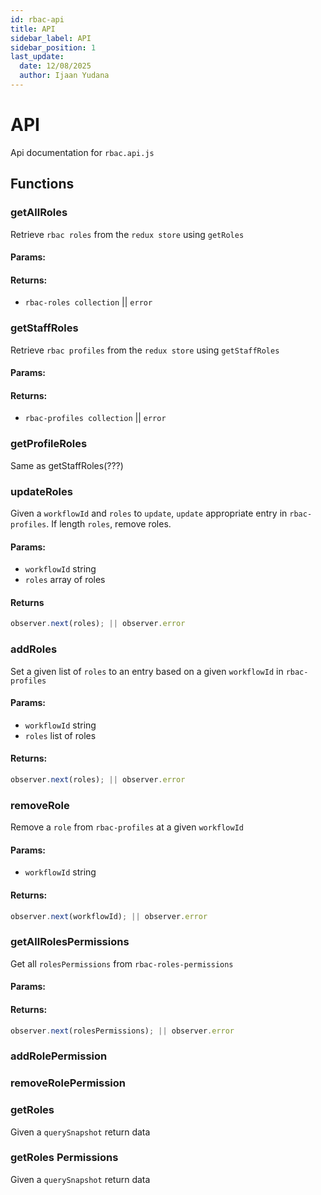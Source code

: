 ```yaml
---
id: rbac-api
title: API
sidebar_label: API
sidebar_position: 1
last_update:
  date: 12/08/2025
  author: Ijaan Yudana
---
```


# API

Api documentation for `rbac.api.js`
## Functions

### getAllRoles

Retrieve `rbac roles` from the `redux store` using `getRoles`

#### Params:

#### Returns:

- `rbac-roles collection` || `error`

### getStaffRoles

Retrieve `rbac profiles` from the `redux store` using `getStaffRoles`

#### Params:

#### Returns:

- `rbac-profiles collection` || `error`

### getProfileRoles

Same as getStaffRoles(???)

### updateRoles

Given a `workflowId` and `roles` to `update`, `update` appropriate entry in `rbac-profiles`. If length `roles`, remove roles.

#### Params:

- `workflowId` string
- `roles` array of roles

#### Returns

```js
observer.next(roles); || observer.error
```

### addRoles

Set a given list of `roles` to an entry based on a given `workflowId` in `rbac-profiles`

#### Params:

- `workflowId` string
- `roles` list of roles

#### Returns:

```js
observer.next(roles); || observer.error
```

### removeRole

Remove a `role` from `rbac-profiles` at a given `workflowId`

#### Params:

- `workflowId` string

#### Returns:

```js
observer.next(workflowId); || observer.error
```

### getAllRolesPermissions

Get all `rolesPermissions` from `rbac-roles-permissions`

#### Params:

#### Returns:

```js
observer.next(rolesPermissions); || observer.error
```

### addRolePermission

### removeRolePermission

### getRoles

Given a `querySnapshot` return data

### getRoles Permissions

Given a `querySnapshot` return data